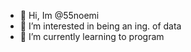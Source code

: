 - 👋 Hi, Im @55noemi
- 👀 I’m interested in being an ing. of data   
- 🌱 I’m currently learning to program 



<!---
55noemi/55noemi is a ✨ special ✨ repository because its `README.md` (this file) appears on your GitHub profile.
You can click the Preview link to take a look at your changes.
--->
